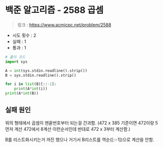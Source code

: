# 백준 알고리즘 - 2588 곱셈

> 링크 : https://www.acmicpc.net/problem/2588

- 시도 횟수 : 2
- 실패 : 1
- 통과 : 1

```py
# 풀이 코드
import sys

A = int(sys.stdin.readline().strip())
B = sys.stdin.readline().strip()

for i in list(B)[::-1]:
    print(A*int(i))
print(A*int(B))
```

## 실패 원인

위의 형태에서 곱셈이 맨끝번호부터 되는걸 간과함. (472 x 385 기준이면 472이랑 5먼저 계산 472에서 8계산 이런순서인데 반대로 472 x 3부터 계산함.)

B를 리스트화시키는거 까진 했으나 거기서 B리스트를 역순([::-1])으로 계산을 안함.
